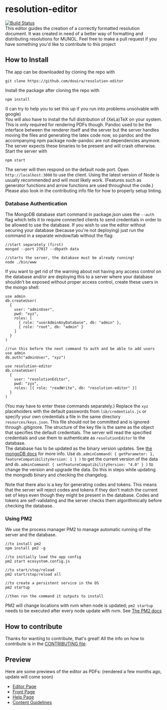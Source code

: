 # resolution-editor
[![Build Status](https://travis-ci.org/douira/resolution-editor.svg?branch=master)](https://travis-ci.org/douira/resolution-editor)  
This editor guides the creation of a correctly formatted resolution document. It was created in need of a better way of formatting and distributing resolutions for MUNOL.
Feel free to make a pull request if you have something you'd like to contribute to this project

## How to Install
The app can be downloaded by cloning the repo with
```
git clone https://github.com/douira/resolution-editor
``` 
Install the package after cloning the repo with
```
npm install
```
(I can try to help you to set this up if you run into problems unsolvable with google)  
You will also have to install the full distribution of (XeLa)TeX on your system. This is only required for rendering PDFs though. Pandoc used to be the interface between the renderer itself and the server but the server handles moving the files and generating the latex code now, so pandoc and the accompanying npm package node-pandoc are not dependencies anymore. The server expects these binaries to be present and will crash otherwise. Start the server with
```
npm start
```
The server will then respond on the default node port. Open `http://localhost:3000` to use the client. Using the latest version of Node is usually recommended and will most likely work. (Features such as generator functions and arrow functions are used throughout the code.)
Please also look in the contributing info file for how to properly setup linting.

### Database Authentication
The MongoDB database start command in package.json uses the `--auth` flag which tells it to require connected clients to send credentials in order to be allowed to use the database. If you wish to use the editor without securing your database (because you're not deploying) just run the command in a separate window/tab without the flag:
```
//start separately (first)
mongod --port 27017 --dbpath data

//starts the server, the database must be already running!
node ./bin/www
```

If you want to get rid of the warning about not having any access control on the database and/or are deploying this to a server where your database shouldn't be exposed without proper access control, create these users in the mongo shell:
```
use admin
db.createUser(
  {
    user: "adminUser",
    pwd: "xyz",
    roles: [
      { role: "userAdminAnyDatabase", db: "admin" },
      { role: "root", db: "admin" }
    ]
  }
)

//run this before the next command to auth and be able to add users
use admin
db.auth("adminUser", "xyz")

use resolution-editor
db.createUser(
  {
    user: "resolutionEditor",
    pwd: "zyx",
    roles: [{ role: "readWrite", db: "resolution-editor" }]
  }
)
```
(You may have to enter these commands separately.) Replace the `xyz` placeholders with the default passwords from `lib/credentials.js` or specify your own credentials a file in the same directory `resources/keys.json`. This file should not be committed and is ignored through .gitignore. The structure of the key file is the same as the object that specifies the default credentials. The server will read the specified credentials and use them to authenticate as `resolutionEditor` to the database.  
The database has to be updated as the binary version updates. See [the mongoDB docs](https://docs.mongodb.com/manual/release-notes/4.0-upgrade-standalone/) for more info. Use `db.adminCommand( { getParameter: 1, featureCompatibilityVersion: 1 } )` to get the current version of the data and `db.adminCommand( { setFeatureCompatibilityVersion: "4.0" } )` to change the version and upgrade the data. Do this in steps while updating the mongodb binary and checking the changelog.

Note that there also is a key for generating codes and tokens. This means that the server will reject codes and tokens if they don't match the current set of keys even though they might be present in the database. Codes and tokens are self-validating and the server checks them algorithmically before checking the database.

### Using PM2
We use the process manager PM2 to manage automatic running of the server and the database.
```
//to install pm2
npm install pm2 -g

//to initially load the app config
pm2 start ecosystem.config.js

//to start/stop/reload
pm2 start/stop/reload all

//to create a persistent service in the OS
pm2 startup

//then run the command it outputs to install
```
PM2 will change locations with nvm when node is updated; `pm2 startup` needs to be executed after every node update with nvm. See [The PM2 docs](http://pm2.keymetrics.io/docs/usage/startup/)

## How to contribute
Thanks for wanting to contribute, that's great! All the info on how to contribute is in the [CONTRIBUTING file](https://github.com/douira/resolution-editor/edit/meta/CONTRIBUTING.md).

## Preview
Here are some previews of the editor as PDFs: (rendered a few months ago, update will come soon)
- [Editor Page](https://github.com/douira/resolution-editor/blob/master/preview/Editor%20Page.pdf)
- [Front Page](https://github.com/douira/resolution-editor/blob/master/preview/Front%20Page.pdf)
- [Help Page](https://github.com/douira/resolution-editor/blob/master/preview/Help%20Page.pdf)
- [Content Guidelines](https://github.com/douira/resolution-editor/blob/master/preview/Content%20Guidelines.pdf)
